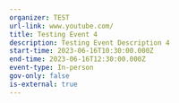 ```yaml
---
organizer: TEST
url-link: www.youtube.com/
title: Testing Event 4
description: Testing Event Description 4
start-time: 2023-06-16T10:30:00.000Z
end-time: 2023-06-16T12:30:00.000Z
event-type: In-person
gov-only: false
is-external: true
---
```

